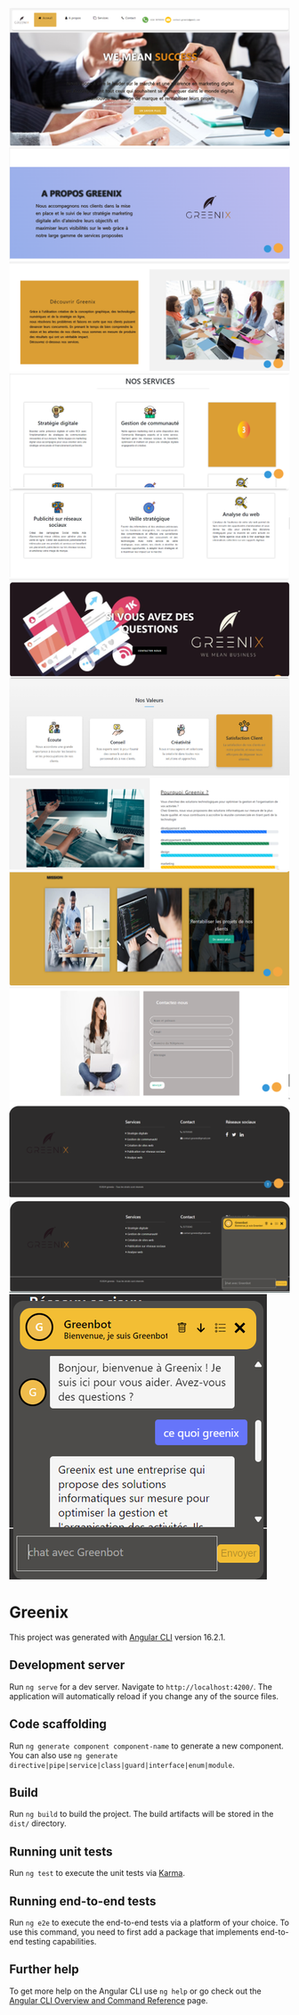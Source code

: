 
![Texte alternatif](./src/assets/ca.png)
![Texte alternatif](./src/assets/ca2.png)
![Texte alternatif](./src/assets/ca3.png)
![Texte alternatif](./src/assets/ca4.png)
![Texte alternatif](./src/assets/ca5.png)
![Texte alternatif](./src/assets/ca6.png)
![Texte alternatif](./src/assets/ca7.png)
![Texte alternatif](./src/assets/ca8.png)
![Texte alternatif](./src/assets/ca9.png)
![Texte alternatif](./src/assets/ca10.png)
![Texte alternatif](./src/assets/ca11.png)
![Texte alternatif](./src/assets/ca12.png)
![Texte alternatif](./src/assets/ca14.png)












# Greenix

This project was generated with [Angular CLI](https://github.com/angular/angular-cli) version 16.2.1.

## Development server

Run `ng serve` for a dev server. Navigate to `http://localhost:4200/`. The application will automatically reload if you change any of the source files.

## Code scaffolding

Run `ng generate component component-name` to generate a new component. You can also use `ng generate directive|pipe|service|class|guard|interface|enum|module`.

## Build

Run `ng build` to build the project. The build artifacts will be stored in the `dist/` directory.

## Running unit tests

Run `ng test` to execute the unit tests via [Karma](https://karma-runner.github.io).

## Running end-to-end tests

Run `ng e2e` to execute the end-to-end tests via a platform of your choice. To use this command, you need to first add a package that implements end-to-end testing capabilities.

## Further help

To get more help on the Angular CLI use `ng help` or go check out the [Angular CLI Overview and Command Reference](https://angular.io/cli) page.

